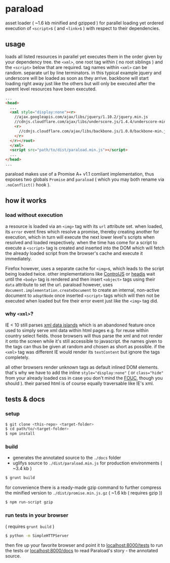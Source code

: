 paraload
========

asset loader ( ~1.6 kb minified and gzipped ) for parallel loading yet ordered execution of `<script>`s ( and `<link>`s ) with respect to their dependencies.

usage
-----
loads all listed resources in parallel yet executes them in the order given by your dependency tree. the `<xml>`, one root tag within ( no root siblings ) and the `<script>` below that are required. tag names within `<xml>` can be random. separate url by line terminators. in this typical example jquery and underscore will be loaded as soon as they arrive. backbone will start loading right away just like the others but will only be executed after the parent level resources have been executed.

```html
...
<head>
  ...
  <xml style="display:none"><r>
    //ajax.googleapis.com/ajax/libs/jquery/1.10.2/jquery.min.js
    //cdnjs.cloudflare.com/ajax/libs/underscore.js/1.4.4/underscore-min.js
    <r>
      //cdnjs.cloudflare.com/ajax/libs/backbone.js/1.0.0/backbone-min.js
    </r>
  </r></root>
  </xml>
  <script src="path/to/dist/paraload.min.js"></script>
  ...
</head>
...
```

paraload makes use of a Promise A+ v1.1 comliant implementation, thus exposes two globals `Promise` and `paraload` ( which you may both rename via `.noConflict()` hook ).

how it works
------------
### load without execution
a resource is loaded via an `<img>` tag with its `url` attribute set. when loaded, its `error` event fires which resolve a promise, thereby creating another for execution, which in turn will execute the next lower level's scripts when resolved and loaded respectively. when the time has come for a script to execute a `<script>` tag is created and inserted into the DOM which will fetch the already loaded script from the browser's cache and execute it immediately.

Firefox however, uses a separate cache for `<img>`s, which leads to the script being loaded twice. other implementations like [ControlJS][1] or [headjs][2] wait until the `<body>` tag is rendered and then insert `<object>` tags using their `data` attribute to set the url. paraload however, uses `document.implementation.createDocument` to create an internal, non-active document to `adoptNode` once inserted `<script>` tags which will then not be executed when loaded but fire their error event just like the `<img>` tag did.

### why `<xml>`?
IE < 10 still parses [xml data islands][3] which is an abandoned feature once used to simply serve xml data within html pages e.g. for reuse within country select fields. those browsers will thus parse the xml and not render it onto the screen while it's still accessible to javascript. the names given to the tags can thus be given at random and chosen as short as possible. if the `<xml>` tag was different IE would render its `textContent` but ignore the tags completely.

all other browsers render unknown tags as default inlined DOM elements. that's why we have to add the inline `style="display:none"` ( or `class="hide"` from your already loaded css in case you don't mind the [FOUC][4], though you should ). their parsed html is of course equally traversable like IE's xml.

[1]: http://stevesouders.com/controljs/
[2]: http://headjs.com/
[3]: http://msdn.microsoft.com/library/ms766512.aspx
[4]: http://www.paulirish.com/2009/avoiding-the-fouc-v3/

tests & docs
------------
### setup
```sh
$ git clone <this-repo> <target-folder>
$ cd path/to/<target-folder>
$ npm install
```

### build
- generates the annotated source to the `./docs` folder
- uglifys source to `./dist/paraload.min.js` for production environments ( ~3.4 kb )
```sh
$ grunt build
```
for convenience there is a ready-made gzip command to further compress the minified version to `./dist/promise.min.js.gz` ( ~1.6 kb ( requires gzip ))
```sh
$ npm run-script gzip
```
### run tests in your browser
( requires `grunt build` )

```sh
$ python -m SimpleHTTPServer
```
then fire up your favorite browser and point it to [localhost:8000/tests](http://localhost:8000/test) to run the tests or [localhost:8000/docs](localhost:8000/docs/src/promise.js.html) to read Paraload's story - the annotated source.